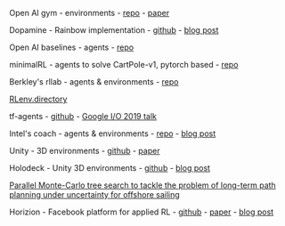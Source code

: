 Open AI gym - environments - [repo](https://github.com/openai/gym/tree/master/gym) - [paper](https://arxiv.org/abs/1606.01540)

Dopamine - Rainbow implementation - [github](https://github.com/google/dopamine) - [blog post](https://github.com/google/dopamine)

Open AI baselines - agents - [repo](https://github.com/openai/baselines)

minimalRL - agents to solve CartPole-v1, pytorch based - [repo](https://github.com/seungeunrho/minimalRL)

Berkley's rllab - agents & environments - [repo](https://github.com/rll/rllab)

[RLenv.directory](https://rlenv.directory/)

tf-agents - [github](https://github.com/tensorflow/agents) - [Google I/O 2019 talk](https://www.youtube.com/watch?v=tAOApRQAgpc)

Intel's coach - agents & environments - [repo](https://github.com/NervanaSystems/coach) - [blog post](https://ai.intel.com/introducing-reinforcement-learning-coach-0-10-0/)

Unity - 3D environments - [github](https://github.com/Unity-Technologies/ml-agents) - [paper](https://arxiv.org/pdf/1809.02627.pdf)

Holodeck - Unity 3D environments - [github](https://github.com/byu-pccl/holodeck-engine) - [blog post](https://pcc.cs.byu.edu/2018/10/04/introducing-holodeck/)

[Parallel Monte-Carlo tree search to tackle the problem of long-term path planning under uncertainty for offshore sailing](https://github.com/PBarde/IBoat-PMCTS)

Horizion - Facebook platform for applied RL - [github](https://github.com/facebookresearch/Horizon) - [paper](https://arxiv.org/abs/1811.00260) - [blog post](https://code.fb.com/ml-applications/horizon/)
